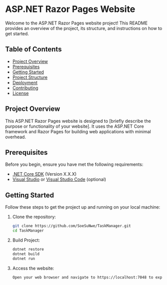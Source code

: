 # ASP.NET Razor Pages Website

Welcome to the ASP.NET Razor Pages website project! This README provides an overview of the project, its structure, and instructions on how to get started.

## Table of Contents

- [Project Overview](#project-overview)
- [Prerequisites](#prerequisites)
- [Getting Started](#getting-started)
- [Project Structure](#project-structure)
- [Deployment](#deployment)
- [Contributing](#contributing)
- [License](#license)

## Project Overview

This ASP.NET Razor Pages website is designed to [briefly describe the purpose or functionality of your website]. It uses the ASP.NET Core framework and Razor Pages for building web applications with minimal overhead.

## Prerequisites

Before you begin, ensure you have met the following requirements:

- [.NET Core SDK](https://dotnet.microsoft.com/download) (Version X.X.X)
- [Visual Studio](https://visualstudio.microsoft.com/) or [Visual Studio Code](https://code.visualstudio.com/) (optional)

## Getting Started

Follow these steps to get the project up and running on your local machine:

1. Clone the repository:

   ```bash
   git clone https://github.com/SoeSuNwe/TaskManager.git
   cd TaskManager

2. Build Project:

   ```bash
   dotnet restore
   dotnet build
   dotnet run

3. Access the website:
    ```bash
    Open your web browser and navigate to https://localhost:7048 to explore the website.
